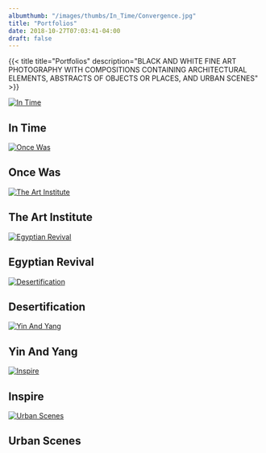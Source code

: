 ```yaml
---
albumthumb: "/images/thumbs/In_Time/Convergence.jpg"
title: "Portfolios"
date: 2018-10-27T07:03:41-04:00
draft: false
---
```

{{< title title="Portfolios" description="BLACK AND WHITE FINE ART PHOTOGRAPHY WITH COMPOSITIONS CONTAINING ARCHITECTURAL ELEMENTS, ABSTRACTS OF OBJECTS OR PLACES, AND URBAN SCENES" >}}
<br />
<article class="thumb">
	<a href="/portfolios/intime/" class="link"><img src="/images/thumbs/In_Time/Convergence.jpg" alt="In Time" /></a>
	<h2>In Time</h2>
</article>
<article class="thumb">
	<a href="/portfolios/oncewas/" class="link"><img src="/images/thumbs/Once_Was/WindowToThePast.jpg" alt="Once Was" /></a>
	<h2>Once Was</h2>
</article>
<article class="thumb">
	<a href="/portfolios/the_art_institute/" class="link"><img src="/images/thumbs/The_Art_Institute/Art_Institute_Chicago_1.jpg" alt="The Art Institute" /></a>
	<h2>The Art Institute</h2>
</article>
<article class="thumb">
	<a href="/portfolios/egyptianrevival/" class="link"><img src="/images/thumbs/EgyptianRevival/EgyptianBuilding-100.jpg" alt="Egyptian Revival" /></a>
	<h2>Egyptian Revival</h2>
</article>
<article class="thumb">
	<a href="/portfolios/desertification/" class="link"><img src="/images/thumbs/Desertification/Desertification_1.jpg" alt="Desertification" /></a>
	<h2>Desertification</h2>
</article>
<article class="thumb">
	<a href="/portfolios/yin_and_yang/" class="link"><img src="/images/thumbs/Yin_and_Yang/ArchitecturalBlackAndWhite2.jpg" alt="Yin And Yang" /></a>
	<h2>Yin And Yang</h2>
</article>
<article class="thumb">
	<a href="/portfolios/inspire/" class="link"><img src="/images/thumbs/Inspire/LightingTheWay.jpg" alt="Inspire" /></a>
	<h2>Inspire</h2>
</article>
<article class="thumb">
	<a href="/portfolios/urbanscenes/" class="link"><img src="/images/thumbs/UrbanScenes/SouthWater.jpg" alt="Urban Scenes" /></a>
	<h2>Urban Scenes</h2>
</article>